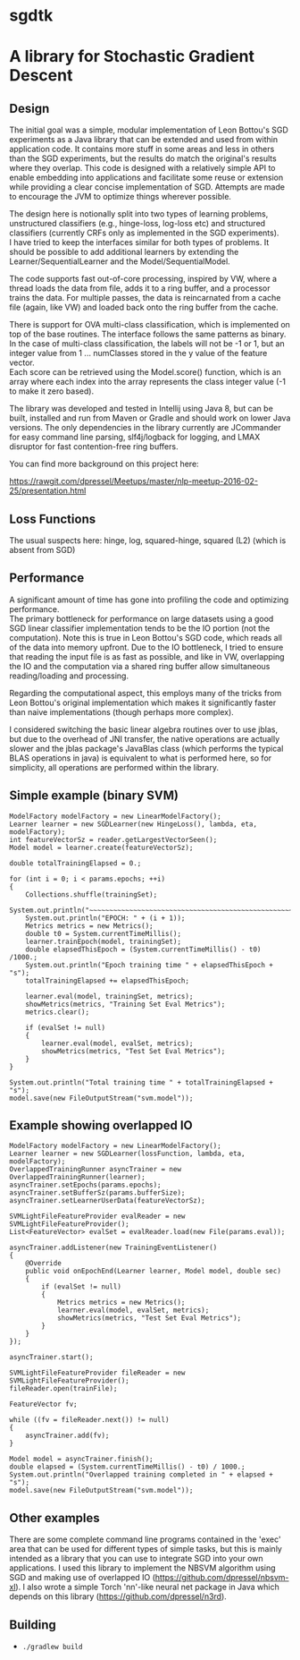 sgdtk
=====

# A library for Stochastic Gradient Descent

## Design

The initial goal was a simple, modular implementation of Leon Bottou's SGD experiments as a Java library that can be 
extended and used from within application code.  It contains more stuff in some areas and less in others than the SGD 
experiments, but the results do match the original's results where they overlap.  This code is designed with a
relatively simple API to enable embedding into applications and facilitate some reuse or extension while providing a
clear concise implementation of SGD.  Attempts are made to encourage the JVM to optimize things wherever possible.

The design here is notionally split into two types of learning problems, unstructured classifiers (e.g., hinge-loss,
log-loss etc) and structured classifiers (currently CRFs only as implemented in the SGD experiments).  
I have tried to keep the interfaces similar for both types of problems.  It should be possible to add additional
learners by extending the Learner/SequentialLearner and the Model/SequentialModel.

The code supports fast out-of-core processing, inspired by VW, where a thread loads the data from file, 
adds it to a ring buffer, and a processor trains the data.  For multiple passes, the data is reincarnated from a 
cache file (again, like VW) and loaded back onto the ring buffer from the cache.

There is support for OVA multi-class classification, which is implemented on top of the base routines.
The interface follows the same patterns as binary.  In the case of multi-class classification, the labels will 
not be -1 or 1, but an integer value from 1 ... numClasses stored in the y value of the feature vector.  
Each score can be retrieved using the Model.score() function, which is an array where each index into the 
array represents the class integer value (-1 to make it zero based).

The library was developed and tested in Intellij using Java 8, but can be built, installed and run from Maven or Gradle and 
should work on lower Java versions.  The only dependencies in the library currently are JCommander for easy command
line parsing, slf4j/logback for logging, and LMAX disruptor for fast contention-free ring buffers.

You can find more background on this project here:

https://rawgit.com/dpressel/Meetups/master/nlp-meetup-2016-02-25/presentation.html

## Loss Functions

The usual suspects here: hinge, log, squared-hinge, squared (L2) (which is absent from SGD)

## Performance

A significant amount of time has gone into profiling the code and optimizing performance.  
The primary bottleneck for performance on large datasets using a good SGD linear classifier implementation
tends to be the IO portion (not the computation). Note this is true in Leon Bottou's SGD code, which reads 
all of the data into memory upfront. Due to the IO bottleneck, I tried to ensure that reading the input file is as
fast as possible, and like in VW, overlapping the IO and the computation via a shared ring buffer allow simultaneous
reading/loading and processing.

Regarding the computational aspect, this employs many of the tricks from Leon Bottou's original implementation which makes
it significantly faster than naive implementations (though perhaps more complex).

I considered switching the basic linear algebra routines over to use jblas, but due to the overhead of JNI transfer,
the native operations are actually slower and the jblas package's JavaBlas class (which performs the typical BLAS
operations in java) is equivalent to what is performed here, so for simplicity, all operations are performed within the library.

## Simple example (binary SVM)

```{java}
ModelFactory modelFactory = new LinearModelFactory();
Learner learner = new SGDLearner(new HingeLoss(), lambda, eta, modelFactory);
int featureVectorSz = reader.getLargestVectorSeen();
Model model = learner.create(featureVectorSz);

double totalTrainingElapsed = 0.;

for (int i = 0; i < params.epochs; ++i)
{
    Collections.shuffle(trainingSet);
    System.out.println("~~~~~~~~~~~~~~~~~~~~~~~~~~~~~~~~~~~~~~~~~~~~~~~~~~~~~~~~~~~~~~~~~~~");
    System.out.println("EPOCH: " + (i + 1));
    Metrics metrics = new Metrics();
    double t0 = System.currentTimeMillis();
    learner.trainEpoch(model, trainingSet);
    double elapsedThisEpoch = (System.currentTimeMillis() - t0) /1000.;
    System.out.println("Epoch training time " + elapsedThisEpoch + "s");
    totalTrainingElapsed += elapsedThisEpoch;

    learner.eval(model, trainingSet, metrics);
    showMetrics(metrics, "Training Set Eval Metrics");
    metrics.clear();

    if (evalSet != null)
    {
        learner.eval(model, evalSet, metrics);
        showMetrics(metrics, "Test Set Eval Metrics");
    }
} 

System.out.println("Total training time " + totalTrainingElapsed + "s");
model.save(new FileOutputStream("svm.model"));

```

## Example showing overlapped IO

```{java}
ModelFactory modelFactory = new LinearModelFactory();
Learner learner = new SGDLearner(lossFunction, lambda, eta, modelFactory);
OverlappedTrainingRunner asyncTrainer = new OverlappedTrainingRunner(learner);
asyncTrainer.setEpochs(params.epochs);
asyncTrainer.setBufferSz(params.bufferSize);
asyncTrainer.setLearnerUserData(featureVectorSz);

SVMLightFileFeatureProvider evalReader = new SVMLightFileFeatureProvider();
List<FeatureVector> evalSet = evalReader.load(new File(params.eval));

asyncTrainer.addListener(new TrainingEventListener()
{
    @Override
    public void onEpochEnd(Learner learner, Model model, double sec)
    {
        if (evalSet != null)
        {
            Metrics metrics = new Metrics();
            learner.eval(model, evalSet, metrics);
            showMetrics(metrics, "Test Set Eval Metrics");
        }
    }
});

asyncTrainer.start();
            
SVMLightFileFeatureProvider fileReader = new SVMLightFileFeatureProvider();
fileReader.open(trainFile);

FeatureVector fv;

while ((fv = fileReader.next()) != null)
{
    asyncTrainer.add(fv);
}

Model model = asyncTrainer.finish();
double elapsed = (System.currentTimeMillis() - t0) / 1000.;
System.out.println("Overlapped training completed in " + elapsed + "s");
model.save(new FileOutputStream("svm.model"));

```

## Other examples

There are some complete command line programs contained in the 'exec' area that can be used for different types of simple tasks, but this is mainly intended as a library that you can use to integrate SGD into your own applications.  I used this library to implement the NBSVM algorithm using SGD and making use of overlapped IO (https://github.com/dpressel/nbsvm-xl).  I also wrote a simple Torch 'nn'-like neural net package in Java which depends on this library (https://github.com/dpressel/n3rd).

## Building

* `./gradlew build`
